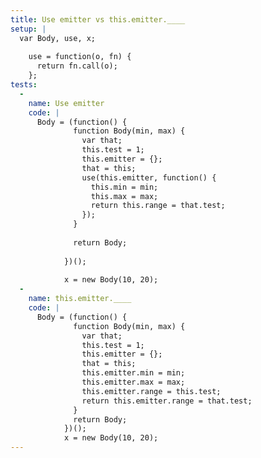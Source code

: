 ```yaml
---
title: Use emitter vs this.emitter.____
setup: |
  var Body, use, x;
    
    use = function(o, fn) {
      return fn.call(o);
    };
tests:
  -
    name: Use emitter
    code: |
      Body = (function() {
              function Body(min, max) {
                var that;
                this.test = 1;
                this.emitter = {};
                that = this;
                use(this.emitter, function() {
                  this.min = min;
                  this.max = max;
                  return this.range = that.test;
                });
              }
            
              return Body;
            
            })();
            
            x = new Body(10, 20);
  -
    name: this.emitter.____
    code: |
      Body = (function() {
              function Body(min, max) {
                var that;
                this.test = 1;
                this.emitter = {};
                that = this;
                this.emitter.min = min;
                this.emitter.max = max;
                this.emitter.range = this.test;
                return this.emitter.range = that.test;
              }
              return Body;
            })();
            x = new Body(10, 20);
---
```


